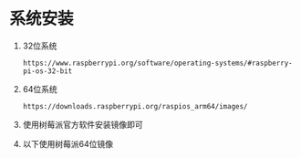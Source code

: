 # 系统安装

1. 32位系统

   `https://www.raspberrypi.org/software/operating-systems/#raspberry-pi-os-32-bit`

2. 64位系统

   `https://downloads.raspberrypi.org/raspios_arm64/images/`

3. 使用树莓派官方软件安装镜像即可

3. 以下使用树莓派64位镜像

